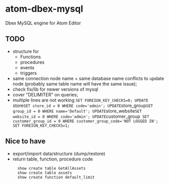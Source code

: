 # atom-dbex-mysql
Dbex MySQL engine for Atom Editor

## TODO
- structure for
  - Functions
  - procedures
  - events
  - triggers
- same connection node name + same database name conflicts to update node (probably same table name will have the same issue);
- check fix/lib for newer versions of mysql
- cover "DELIMITER" on queries;
- multiple lines are not working
  `SET FOREIGN_KEY_CHECKS=0;
  UPDATE `store` SET store_id = 0 WHERE code='admin';
  UPDATE `store_group` SET group_id = 0 WHERE name='Default';
  UPDATE `store_website` SET website_id = 0 WHERE code='admin';
  UPDATE `customer_group` SET customer_group_id = 0 WHERE customer_group_code='NOT LOGGED IN';
  SET FOREIGN_KEY_CHECKS=1;`

## Nice to have
- export/import data/structure (dump/restore)
- return table, function, procedure code
  ```
    show create table GetAllAssets
    show create table assets
    show create function default_limit
  ```
